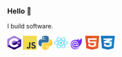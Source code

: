 ### Hello 👋

I build software.

<p float="left">
  <img width="32" height="32" src="https://github.com/kaidx3/kaidx3/blob/main/c--4.svg">
  <img width="32" height="32" src="https://github.com/kaidx3/kaidx3/blob/main/logo-javascript.svg">
  <img width="32" height="32" src="https://github.com/kaidx3/kaidx3/blob/main/python-5.svg">
  <img width="32" height="32" src="https://github.com/kaidx3/kaidx3/blob/main/react-2.svg">
  <img width="32" height="32" src="https://github.com/kaidx3/kaidx3/blob/main/blazor.svg">
  <img width="32" height="32" src="https://github.com/kaidx3/kaidx3/blob/main/html-1.svg">
  <img width="32" height="32" src="https://github.com/kaidx3/kaidx3/blob/main/css-3.svg">
</p>
<!--
**KaidenX04/KaidenX04** is a ✨ _special_ ✨ repository because its `README.md` (this file) appears on your GitHub profile.

Here are some ideas to get you started:

- 🔭 I’m currently working on ...
- 🌱 I’m currently learning ...
- 👯 I’m looking to collaborate on ...
- 🤔 I’m looking for help with ...
- 💬 Ask me about ...
- 📫 How to reach me: ...
- 😄 Pronouns: ...
- ⚡ Fun fact: ...
-->
